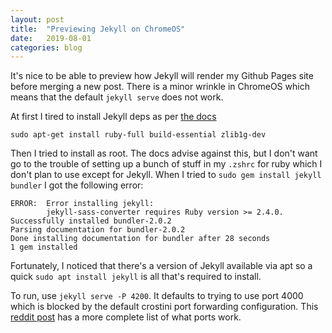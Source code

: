 ```yaml
---
layout: post
title:  "Previewing Jekyll on ChromeOS"
date:   2019-08-01
categories: blog
---
```


It's nice to be able to preview how Jekyll will render my Github Pages site
before merging a new post. There is a minor wrinkle in ChromeOS which means that
the default `jekyll serve` does not work.

At first I tired to install Jekyll deps as per [the
docs](https://jekyllrb.com/docs/installation/ubuntu/)

```
sudo apt-get install ruby-full build-essential zlib1g-dev
```

Then I tried to install as root. The docs advise against this, but I don't want
go to the trouble of setting up a bunch of stuff in my `.zshrc` for ruby which I
don't plan to use except for Jekyll. When I tried to `sudo gem install jekyll
bundler` I got the following error:

```
ERROR:  Error installing jekyll:
        jekyll-sass-converter requires Ruby version >= 2.4.0.
Successfully installed bundler-2.0.2
Parsing documentation for bundler-2.0.2
Done installing documentation for bundler after 28 seconds
1 gem installed
```

Fortunately, I noticed that there's a version of Jekyll available via apt so a
quick `sudo apt install jekyll` is all that's required to install.

To run, use `jekyll serve -P 4200`. It defaults to trying to use port 4000 which
is blocked by the default crostini port forwarding configuration. This [reddit
post](https://www.reddit.com/r/Crostini/comments/99s3t9/wellknown_ports_are_now_autoforwarded_to_the/)
has a more complete list of what ports work.
